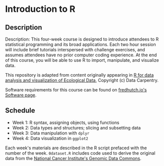 # Introduction to R

## Description

Description: This four-week course is designed to introduce attendees to R statistical programming and its broad applications. 
Each two hour session will include brief tutorials interspersed with challenge exercises, and assumes attendees have no prior 
computer coding experience. At the end of this course, you will be able to use R to import, manipulate, and visualize data.

This repository is adapted from content originally appearing in 
[R for data analysis and visualization of Ecological Data](https://datacarpentry.org/R-ecology-lesson/),
Copyright (c) Data Carpentry. 

Software requirements for this course can be found on [fredhutch.io's Software page](http://www.fredhutch.io/software/).


## Schedule

* Week 1: R syntax, assigning objects, using functions
* Week 2: Data types and structures; slicing and subsetting data
* Week 3: Data manipulation with `dplyr`
* Week 4: Data visualization in `ggplot2`

Each week's materials are described in the R script prefaced with the number of the week. 
`0dataset.R` includes code used to derive the original data from the 
[National Cancer Institute's Genomic Data Commons](https://gdc.cancer.gov).
